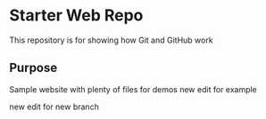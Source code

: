# Starter Web Repo

This repository is for showing how Git and GitHub work

## Purpose

Sample website with plenty of files for demos
new edit for example 

new edit for new branch
